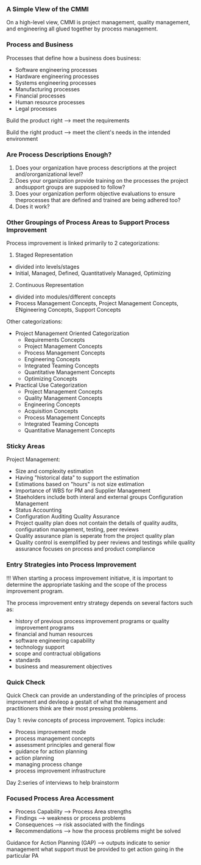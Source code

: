 ### A Simple VIew of the CMMI
On a high-level view, CMMI is project management, quality management, and engineering all glued together by process management. 

### Process and Business
Processes that define how a business does business:
- Software engineering processes
- Hardware engineering processes
- Systems engineering processes
- Manufacturing processes
- Financial processes
- Human resource processes
- Legal processes

Build the product right --> meet the requirements

Build the right product --> meet the client's needs in the intended environment

### Are Process Descriptions Enough? 
1. Does your organization have process descriptions at the project and/ororganizational level?
2. Does your organization provide training on the processes the project andsupport groups are supposed to follow?
3. Does your organization perform objective evaluations to ensure theprocesses that are defined and trained are being adhered too?
4. Does it work?

### Other Groupings of Process Areas to Support Process Improvement
Process improvement is linked primarily to 2 categorizations:
1. Staged Representation
  - divided into levels/stages
  - Initial, Managed, Defined, Quantitatively Managed, Optimizing
2. Continuous Representation
  - divided into modules/different concepts 
  - Process Management Concepts, Project Management Concepts, ENgineering Concepts, Support Concepts

Other categorizations:
- Project Management Oriented Categorization
  - Requirements Concepts
  - Project Management Concepts
  - Process Management Concepts
  - Engineering Concepts
  - Integrated Teaming Concepts
  - Quantitative Management Concepts
  - Optimizing Concepts 
- Practical Use Categorization
  - Project Management Concepts
  - Quality Management Concepts
  - Engineering Concepts
  - Acquisition Concepts
  - Process Management Concepts
  - Integrated Teaming Concepts
  - Quantitative Management Concepts

### Sticky Areas
Project Management:
- Size and complexity estimation
- Having "historical data" to support the estimation
- Estimations based on "hours" is not size estimation
- Importance of WBS for PM and Supplier Management
- Staeholders include both interal and external groups
Configuration Management
- Status Accounting
- Configuration Auditing
Quality Assurance
- Project quality plan does not contain the details of quality audits, configuration management, testing, peer reviews
- Quality assurance plan is seperate from the project quality plan
- Quality control is exemplified by peer reviews and testings while quality assurance focuses on process and product compliance

### Entry Strategies into Process Improvement
!!! When starting a process improvement initiatve, it is important to determine the appropriate tasking and the scope of the process improvement program.

The process improvement entry strategy depends on several factors such as:
- history of previous process improvement programs or quality improvement programs
- financial and human resources
- software engineering capability
- technology support
- scope and contractual obligations
- standards
- business and measurement objectives

### Quick Check
Quick Check can provide an understanding of the principles of process improvment and devleop a gestalt of what the management and practitioners think are their most pressing problems.

Day 1: reviw concepts of process improvement. Topics include:
- Process improvement mode
- process management concepts
- assessment principles and general flow
- guidance for action planning
- action planning
- managing process change
- process improvement infrastructure

Day 2:series of interviews to help brainstorm

### Focused Process Area Accessment
- Process Capability --> Process Area strengths
- Findings --> weakness or process problems
- Consequences --> risk associated with the findings
- Recommendations --> how the process problems might be solved 

Guidance for Action Planning (GAP) --> outputs indicate to senior management what support must be provided to get action going in the particular PA







